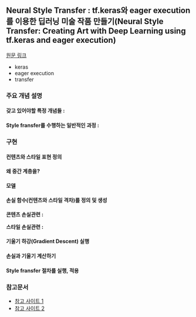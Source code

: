 ## Neural Style Transfer : tf.keras와 eager execution를 이용한 딥러닝 미술 작품 만들기(Neural Style Transfer: Creating Art with Deep Learning using tf.keras and eager execution)
[원문 링크](https://medium.com/tensorflow/neural-style-transfer-creating-art-with-deep-learning-using-tf-keras-and-eager-execution-7d541ac31398)
> 

* keras
* eager execution
* transfer

### 주요 개념 설명

#### 갖고 있어야할 특정 개념들 : 

#### Style fransfer를 수행하는 일반적인 과정 : 

### 구현

#### 컨텐츠와 스타일 표현 정의

**왜 중간 계층을?**

#### 모델

#### 손실 함수(컨텐츠와 스타일 격차)를 정의 및 생성

**콘텐츠 손실관련 :**

**스타일 손실관련 :**

#### 기울기 하강(Gradient Descent) 실행

#### 손실과 기울기 계산하기

#### Style fransfer 절차를 실행, 적용

### 참고문서
* [참고 사이트 1]()
* [참고 사이트 2]()